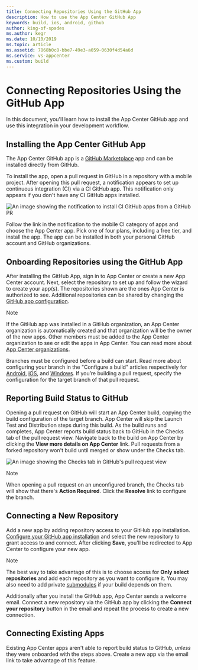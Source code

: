 ```yaml
---
title: Connecting Repositories Using the GitHub App
description: How to use the App Center GitHub App
keywords: build, ios, android, github
author: king-of-spades
ms.author: kegr
ms.date: 10/10/2019
ms.topic: article
ms.assetid: 7868b0c8-bbe7-49e3-a059-0630f4d54a6d
ms.service: vs-appcenter
ms.custom: build
---
```


# Connecting Repositories Using the GitHub App
In this document, you'll learn how to install the App Center GitHub app and use this integration in your development workflow.

## Installing the App Center GitHub App
The App Center GitHub app is a [GitHub Marketplace](https://help.github.com/articles/about-github-marketplace/) app and can be installed directly from GitHub.

To install the app, open a pull request in GitHub in a repository with a mobile project. After opening this pull request, a notification appears to set up continuous integration (CI) via a CI GitHub app. This notification only appears if you don't have any CI GitHub apps installed.

![An image showing the notification to install CI GitHub apps from a GitHub PR](~/build/images/github-pr-notification.png)

Follow the link in the notification to the mobile CI category of apps and choose the App Center app. Pick one of four plans, including a free tier, and install the app. The app can be installed in both your personal GitHub account and GitHub organizations.

## Onboarding Repositories using the GitHub App
After installing the GitHub App, sign in to App Center or create a new App Center account. Next, select the repository to set up and follow the wizard to create your app(s). The repositories shown are the ones App Center is authorized to see. Additional repositories can be shared by changing the [GitHub app configuration](https://github.com/settings/installations).

> [!NOTE]
> If the GitHub app was installed in a GitHub organization, an App Center organization is automatically created and that organization will be the owner of the new apps. Other members must be added to the App Center organization to see or edit the apps in App Center. You can read more about [App Center organizations](~/dashboard/creating-and-managing-apps.md).

Branches must be configured before a build can start. Read more about configuring your branch in the "Configure a build" articles respectively for [Android](~/build/android/index.md), [iOS](~/build/ios/index.md), and [Windows](~/build/uwp/index.md). If you’re building a pull request, specify the configuration for the target branch of that pull request.

## Reporting Build Status to GitHub
Opening a pull request on GitHub will start an App Center build, copying the build configuration of the target branch. App Center will skip the Launch Test and Distribution steps during this build. As the build runs and completes, App Center reports build status back to GitHub in the Checks tab of the pull request view. Navigate back to the build on App Center by clicking the **View more details on App Center** link. Pull requests from a forked repository won't build until merged or show under the Checks tab.

![An image showing the Checks tab in GitHub's pull request view](~/build/images/github-checks-tab.png)

> [!NOTE]
> When opening a pull request on an unconfigured branch, the Checks tab will show that there's **Action Required**. Click the **Resolve** link to configure the branch.

## Connecting a New Repository
Add a new app by adding repository access to your GitHub app installation. [Configure your GitHub app installation](https://github.com/settings/installations) and select the new repository to grant access to and connect. After clicking **Save**, you'll be redirected to App Center to configure your new app.

> [!NOTE]
> The best way to take advantage of this is to choose access for **Only select repositories** and add each repository as you want to configure it. You may also need to add private [submodules](https://git-scm.com/book/en/v2/Git-Tools-Submodules) if your build depends on them. 

Additionally after you install the GitHub app, App Center sends a welcome email. Connect a new repository via the GitHub app by clicking the **Connect your repository** button in the email and repeat the process to create a new connection.

## Connecting Existing Apps
Existing App Center apps aren't able to report build status to GitHub, _unless_ they were onboarded with the steps above. Create a new app via the email link to take advantage of this feature.
